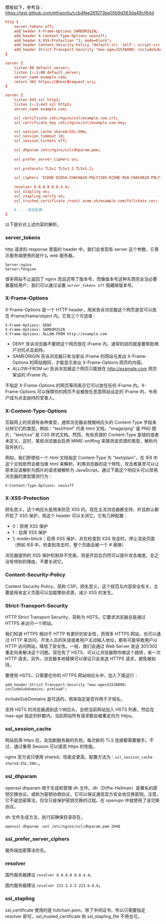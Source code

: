 模板如下，参考自：https://gist.github.com/ethsonliu/ccb4fee261073be05b9d363da49cf64d

```conf
http {
	server_tokens off;
	add_header X-Frame-Options SAMEORIGIN;
	add_header X-Content-Type-Options nosniff;
	add_header X-XSS-Protection "1; mode=block";
	add_header Content-Security-Policy "default-src 'self'; script-src 'self' 'unsafe-inline' 'unsafe-eval' https://ssl.google-analytics.com https://assets.zendesk.com https://connect.facebook.net; img-src 'self' https://ssl.google-analytics.com https://s-static.ak.facebook.com https://assets.zendesk.com; style-src 'self' 'unsafe-inline' https://fonts.googleapis.com https://assets.zendesk.com; font-src 'self' https://themes.googleusercontent.com; frame-src https://assets.zendesk.com https://www.facebook.com https://s-static.ak.facebook.com https://tautt.zendesk.com; object-src 'none'";
	add_header Strict-Transport-Security "max-age=31536000; includeSubdomains; preload";
}
```

```conf
server {
	listen 80 default_server;
	listen [::]:80 default_server;
	server_name example.com;
	return 301 https://$host$request_uri;
}

server {
	listen 443 ssl http2;
	listen [::]:443 ssl http2;
	server_name example.com;

	ssl_certificate /etc/nginx/ssl/example.com.crt;
	ssl_certificate_key /etc/nginx/ssl/example.com.key;

	ssl_session_cache shared:SSL:50m;
	ssl_session_timeout 1d;
	ssl_session_tickets off;
	
	ssl_dhparam /etc/nginx/ssl/dhparam.pem;
	
	ssl_prefer_server_ciphers on;
	
	ssl_protocols TLSv1 TLSv1.1 TLSv1.2;
	
	ssl_ciphers 'ECDHE-ECDSA-CHACHA20-POLY1305:ECDHE-RSA-CHACHA20-POLY1305:ECDHE-ECDSA-AES128-GCM-SHA256:ECDHE-RSA-AES128-GCM-SHA256:ECDHE-ECDSA-AES256-GCM-SHA384:ECDHE-RSA-AES256-GCM-SHA384:DHE-RSA-AES128-GCM-SHA256:DHE-RSA-AES256-GCM-SHA384:ECDHE-ECDSA-AES128-SHA256:ECDHE-RSA-AES128-SHA256:ECDHE-ECDSA-AES128-SHA:ECDHE-RSA-AES256-SHA384:ECDHE-RSA-AES128-SHA:ECDHE-ECDSA-AES256-SHA384:ECDHE-ECDSA-AES256-SHA:ECDHE-RSA-AES256-SHA:DHE-RSA-AES128-SHA256:DHE-RSA-AES128-SHA:DHE-RSA-AES256-SHA256:DHE-RSA-AES256-SHA:ECDHE-ECDSA-DES-CBC3-SHA:ECDHE-RSA-DES-CBC3-SHA:EDH-RSA-DES-CBC3-SHA:AES128-GCM-SHA256:AES256-GCM-SHA384:AES128-SHA256:AES256-SHA256:AES128-SHA:AES256-SHA:DES-CBC3-SHA:!DSS';
  
	resolver 8.8.8.8 8.8.4.4;
	ssl_stapling on;
	ssl_stapling_verify on;
	ssl_trusted_certificate /root/.acme.sh/example.com/fullchain.cer;

  	# ... 其他配置
}
```

以下是针对上述内容的解析，

### server_tokens

http 请求的 response 里面的 header 中，我们会发现有 server 这个参数，它表示服务端使用的是什么 web 服务器。

```
Server:nginx
Server:Tengine
```

很多网站不止返回了 nginx 而且还带了版本号，而像版本号这种东西完全没必要暴露给用户，我们可以通过设置 `server_tokens off` 隐藏掉版本号。

### X-Frame-Options

X-Frame-Options 是一个 HTTP header，用来告诉浏览器这个网页是否可以放在 iFrame/frame/object 内。它有三个可选值：

```
X-Frame-Options: DENY
X-Frame-Options: SAMEORIGIN
X-Frame-Options: ALLOW-FROM http://example.com
```

- DENY 告诉浏览器不要把这个网页放在 iFrame 内，通常的目的就是要帮助用户对抗点击劫持。
- SAMEORIGIN 告诉浏览器只有当架设 iFrame 的网站与发出 X-Frame-Options 的网站相同，才能显示发出 X-Frame-Options 网页的内容。
- ALLOW-FROM uri 告诉浏览器这个网页只能放在 http://example.com 网页架设的 iFrame 内。

不指定 X-Frame-Options 的网页等同表示它可以放在任何 iFrame 内。X-Frame-Options 可以保障你的网页不会被放在恶意网站设定的 iFrame 内，令用户成为点击劫持的受害人。

### X-Content-Type-Options

互联网上的资源有各种类型，通常浏览器会根据响应头的 Content-Type 字段来分辨它们的类型。例如："text/html" 代表 html 文档，"image/png" 是 PNG 图片，"text/css" 是 CSS 样式文档。然而，有些资源的 Content-Type 是错的或者未定义。这时，某些浏览器会启用 MIME-sniffing 来猜测该资源的类型，解析内容并执行。

例如，我们即使给一个 html 文档指定 Content-Type 为 "text/plain"，在 IE8 中这个文档依然会被当做 html 来解析。利用浏览器的这个特性，攻击者甚至可以让原本应该解析为图片的请求被解析为 JavaScript。通过下面这个响应头可以禁用浏览器的类型猜测行为：

```
X-Content-Type-Options: nosniff
```

### X-XSS-Protection

顾名思义，这个响应头是用来防范 XSS 的。现在主流浏览器都支持，并且默认都开启了 XSS 保护，用这个 header 可以关闭它。它有几种配置：

- 0：禁用 XSS 保护
- 1：启用 XSS 保护
- 1; mode=block：启用 XSS 保护，并在检查到 XSS 攻击时，停止渲染页面（例如 IE8 中，检查到攻击时，整个页面会被一个 # 替换）

浏览器提供的 XSS 保护机制并不完美，但是开启后仍然可以提升攻击难度，总之没有特别的理由，不要关闭它。

### Content-Security-Policy

Content Security Policy，简称 CSP。顾名思义，这个规范与内容安全有关，主要是用来定义页面可以加载哪些资源，减少 XSS 的发生。

### Strict-Transport-Security

HTTP Strict Transport Security，简称为 HSTS，它要求浏览器总是通过 HTTPS 来访问一个网站。

我们知道 HTTPS 相对于 HTTP 有更好的安全性，而很多 HTTPS 网站，也可以通过 HTTP 来访问。开发人员的失误或者用户主动输入地址，都有可能导致用户以 HTTP 访问网站，降低了安全性。一般，我们会通过 Web Server 发送 301/302 重定向来解决这个问题。现在有了 HSTS，可以让浏览器帮你做这个跳转，省一次 HTTP 请求。另外，浏览器本地替换可以保证只会发送 HTTPS 请求，避免被劫持。

要使用 HSTS，只需要在你的 HTTPS 网站响应头中，加入下面这行：

```
add_header Strict-Transport-Security "max-age=31536000; includeSubdomains; preload";
```

includeSubDomains 是可选的，用来指定是否作用于子域名。

支持 HSTS 的浏览器遇到这个响应头，会把当前网站加入 HSTS 列表，然后在 max-age 指定的秒数内，当前网站所有请求都会被重定向为 https。

### ssl_session_cache

网站启用 https 后，会加剧服务器的负担。每次新的 TLS 连接都需要握手。不过，通过重用 Session 可以提高 https 的性能。

nginx 官方说只使用 shared，性能会更高，配置方法为：`ssl_session_cache shared:SSL:50m;`。

### ssl_dhparam 

openssl dhparam 用于生成和管理 dh 文件。dh（Diffie-Hellman）是著名的密钥交换协议，或称为密钥协商协议，它可以保证通信双方安全地交换密钥。注意，它不是加密算法，仅仅只是保护密钥交换的过程。在 openvpn 中就使用了该交换协议。

dh 文件生成方法，执行前确保目录存在，

```
openssl dhparam -out /etc/nginx/ssl/dhparam.pem 2048
```

### ssl_prefer_server_ciphers

服务端加密算法优先。

### resolver

国外服务器建议 `resolver 8.8.8.8 8.8.4.4`。

国内服务器建议 `resolver 223.5.5.5 223.6.6.6`。

### ssl_stapling

ssl_certificate 使用的是 fullchain.pem，带了中间证书，所以只需要指定 resolver 即可，ssl_trusted_certificate 和 ssl_stapling_file 不用也可。

